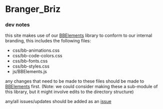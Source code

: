 # Branger_Briz

### dev notes

this site makes use of our [BBElements](https://github.com/brangerbriz/BBElementssome) library to conform to our internal branding, this includes the following files:
- css/bb-animations.css
- css/bb-code-colors.css
- css/bb-fonts.css
- css/bb-styles.css
- js/BBElements.js

any changes that need to be made to these files should be made to [BBElements](https://github.com/brangerbriz/BBElementssome) first. (Note: we could consider making these a sub-module of this library, but it might involve edits to the directory structure)

any/all issues/updates should be added as an [issue](https://github.com/brangerbriz/www/issues)
